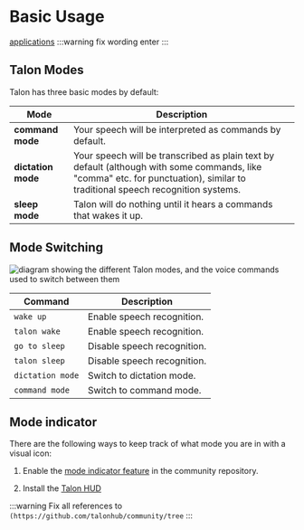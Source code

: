 # Basic Usage

[applications](/docs/Apps/overview.md)
:::warning fix wording enter
:::

## Talon Modes

Talon has three basic modes by default:

| Mode          | Description                 |
| ---------------- | --------------------------- |
| **command mode**        | Your speech will be interpreted as commands by default.  |
| **dictation mode**        | Your speech will be transcribed as plain text by default (although with some commands, like "comma" etc. for punctuation), similar to traditional speech recognition systems.  |
| **sleep mode** | Talon will do nothing until it hears a commands that wakes it up.|


## Mode Switching


<img src="/img/basic-modes.png/"
     alt="diagram showing the different Talon modes, and the voice commands used to switch between them"
 />


| Command          | Description                 |
| ---------------- | --------------------------- |
| `wake up`        | Enable speech recognition.  |
| `talon wake`     | Enable speech recognition.  |
| `go to sleep`    | Disable speech recognition. |
| `talon sleep`    | Disable speech recognition. |
| `dictation mode` | Switch to dictation mode.   |
| `command mode`   | Switch to command mode.     |

## Mode indicator

There are the following ways to keep track of what mode you are in with a visual icon:

1. Enable the [mode indicator feature](https://github.com/talonhub/community/tree/main/plugin/mode_indicator) in the community repository.

2. Install the [Talon HUD](/docs/Integrations/Details/talon-hud.md) 

:::warning
Fix all references to `(https://github.com/talonhub/community/tree`
:::

